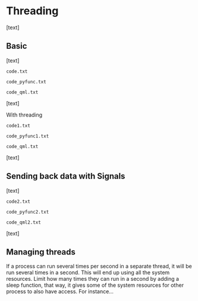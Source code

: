 # Threading

[text]

## Basic

[text]

`code.txt`

`code_pyfunc.txt`

`code_qml.txt`

[text]

With threading

`code1.txt`

`code_pyfunc1.txt`

`code_qml.txt`

[text]

## Sending back data with Signals

[text]

`code2.txt`

`code_pyfunc2.txt`

`code_qml2.txt`

[text]

## Managing threads

If a process can run several times per second in a separate thread, it will be run several times in a second. This will end up using all the system resources. Limit how many times they can run in a second by adding a sleep function, that way, it gives some of the system resources for other process to also have access. For instance...
